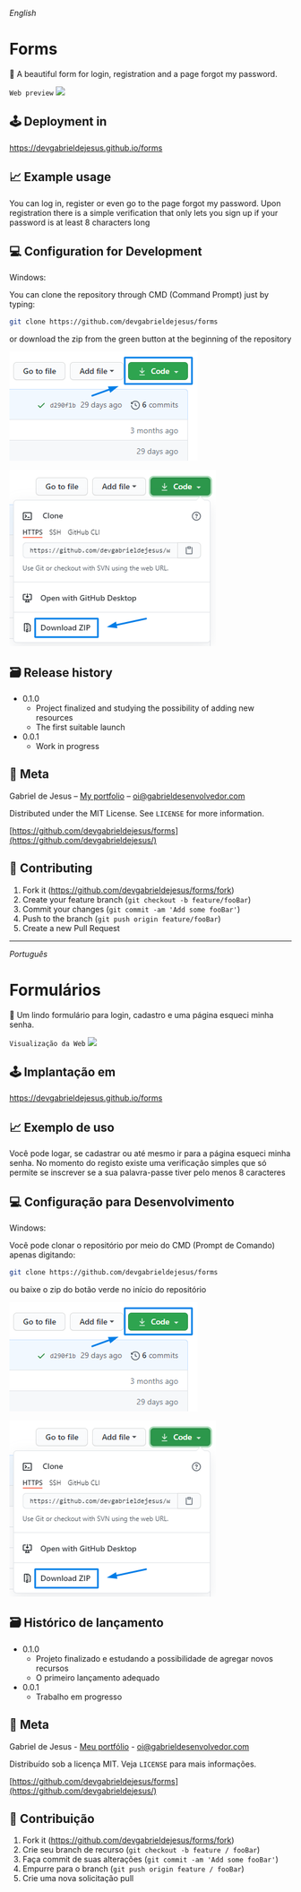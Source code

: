_English_

# Forms

🚪 A beautiful form for login, registration and a page forgot my password.

`Web preview`
![](assets/images/web-preview.gif)

## 🕹 Deployment in
https://devgabrieldejesus.github.io/forms

## 📈 Example usage

You can log in, register or even go to the page forgot my password. Upon registration there is a simple verification that only lets you sign up if your password is at least 8 characters long

## 💻 Configuration for Development

Windows:

You can clone the repository through CMD (Command Prompt) just by typing:

```sh
git clone https://github.com/devgabrieldejesus/forms
```

or download the zip from the green button at the beginning of the repository

![](assets/images/clone.png)

![](assets/images/clone-zip.png)

## 🗃 Release history

* 0.1.0
    * Project finalized and studying the possibility of adding new resources
    * The first suitable launch
* 0.0.1
    * Work in progress

## 📝 Meta

Gabriel de Jesus – [My portfolio](https://www.gabrieldesenvolvedor.com/) – oi@gabrieldesenvolvedor.com

Distributed under the MIT License. See `LICENSE` for more information.

[https://github.com/devgabrieldejesus/forms](https://github.com/devgabrieldejesus/)

## 🚀 Contributing

1. Fork it (<https://github.com/devgabrieldejesus/forms/fork>)
2. Create your feature branch (`git checkout -b feature/fooBar`)
3. Commit your changes (`git commit -am 'Add some fooBar'`)
4. Push to the branch (`git push origin feature/fooBar`)
5. Create a new Pull Request

---

_Português_

# Formulários

🚪 Um lindo formulário para login, cadastro e uma página esqueci minha senha.

`Visualização da Web`
![](assets/images/web-preview.gif)

## 🕹 Implantação em
https://devgabrieldejesus.github.io/forms

## 📈 Exemplo de uso

Você pode logar, se cadastrar ou até mesmo ir para a página esqueci minha senha. No momento do registo existe uma verificação simples que só permite se inscrever se a sua palavra-passe tiver pelo menos 8 caracteres

## 💻 Configuração para Desenvolvimento

Windows:

Você pode clonar o repositório por meio do CMD (Prompt de Comando) apenas digitando:

```sh
git clone https://github.com/devgabrieldejesus/forms
```

ou baixe o zip do botão verde no início do repositório

![](assets/images/clone.png)

![](assets/images/clone-zip.png)

## 🗃 Histórico de lançamento

* 0.1.0
    * Projeto finalizado e estudando a possibilidade de agregar novos recursos
    * O primeiro lançamento adequado
* 0.0.1
    * Trabalho em progresso

## 📝 Meta

Gabriel de Jesus - [Meu portfólio](https://www.gabrieldesenvolvedor.com/) - oi@gabrieldesenvolvedor.com

Distribuído sob a licença MIT. Veja `LICENSE` para mais informações.

[https://github.com/devgabrieldejesus/forms](https://github.com/devgabrieldejesus/)

## 🚀 Contribuição

1. Fork it (<https://github.com/devgabrieldejesus/forms/fork>)
2. Crie seu branch de recurso (`git checkout -b feature / fooBar`)
3. Faça commit de suas alterações (`git commit -am 'Add some fooBar'`)
4. Empurre para o branch (`git push origin feature / fooBar`)
5. Crie uma nova solicitação pull
